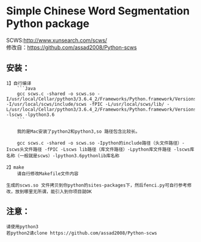 Simple Chinese Word Segmentation Python package
======================
SCWS:http://www.xunsearch.com/scws/<br />
修改自：https://github.com/assad2008/Python-scws

安装：
----
	1】自行编译
		```Java
		gcc scws.c -shared -o scws.so -I/usr/local/Cellar/python3/3.6.4_2/Frameworks/Python.framework/Versions/3.6/include/python3.6m -I/usr/local/scws/include/scws -fPIC -L/usr/local/scws/lib/ -L/usr/local/Cellar/python3/3.6.4_2/Frameworks/Python.framework/Versions/3.6/lib/ -lscws -lpython3.6	
		```
		
		我的是Mac安装了python2和python3,so 路径包含比较长。
	
		gcc scws.c -shared -o scws.so -Ipython的include路径（头文件路径）-Iscws头文件路径 -fPIC -Lscws lib路径（库文件路径）-Lpython库文件路径 -lscws库名称（一般就是scws）-lpython3.6pythonlib库名称

	2】make
		请自行修改Makefile文件内容

	生成的scws.so 文件拷贝到你python的sites-packages下，然后fenci.py可自行参考修改，放到哪里无所谓，能引入到你项目就OK



注意：
----
	请使用python3
	若python2请clone https://github.com/assad2008/Python-scws

